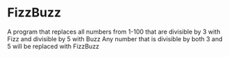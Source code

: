 # FizzBuzz
A program that replaces all numbers from 1-100 that are divisible by 3 with Fizz and divisible by 5 with Buzz
Any number that is divisible by both 3 and 5 will be replaced with FizzBuzz
